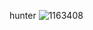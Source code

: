 hunter 
![1163408](https://user-images.githubusercontent.com/58382911/204294012-3a8861b8-2d51-4863-bedf-c0237adaa164.jpg)
